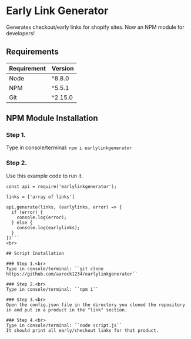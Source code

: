 # Early Link Generator
Generates checkout/early links for shopify sites. Now an NPM module for developers!

## Requirements
| Requirement | Version |
| ---|---|
| Node | ^8.8.0 |
| NPM | ^5.5.1 |
| Git | ^2.15.0


## NPM Module Installation

### Step 1.<br>
Type in console/terminal: ``npm i earlylinkgenerator``

### Step 2.<br>
Use this example code to run it.

```
const api = require('earlylinkgenerator');

links = ['array of links']

api.generate(links, (earlylinks, error) => {
  if (error) {
    console.log(error);
  } else {
    console.log(earlylinks);
  }
})```
<br>

## Script Installation

### Step 1.<br>
Type in console/terminal: ``git clone https://github.com/aarock1234/earlylinkgenerator``

### Step 2.<br>
Type in console/terminal: ``npm i``

### Step 3.<br>
Open the config.json file in the directory you cloned the repository in and put in a product in the "link" section.

### Step 4.<br>
Type in console/terminal: ``node script.js``
It should print all early/checkout links for that product.
